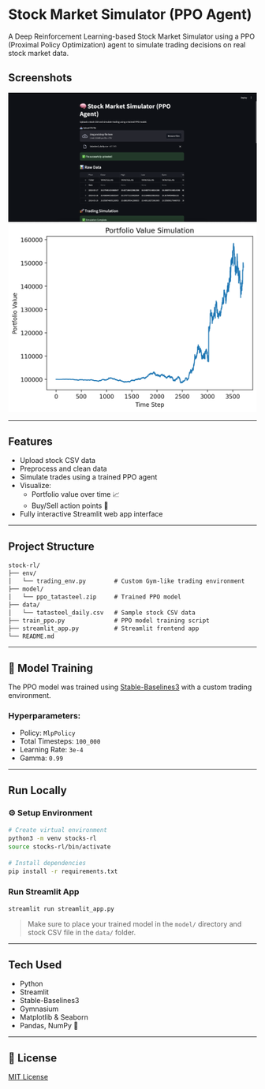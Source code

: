 
#  Stock Market Simulator (PPO Agent)

A Deep Reinforcement Learning-based Stock Market Simulator using a PPO (Proximal Policy Optimization) agent to simulate trading decisions on real stock market data.

##  Screenshots

![App Screenshot 1](image.png)
![App Screenshot 2](3be9b15d01ac7c0e2f75d0713801c85cbcca9364337afc81f9d5bac7.png)

---

##  Features

- Upload stock CSV data
- Preprocess and clean data
- Simulate trades using a trained PPO agent
- Visualize:
  - Portfolio value over time 📈
  - Buy/Sell action points 📍
- Fully interactive Streamlit web app interface

---

##  Project Structure

```
stock-rl/
├── env/
│   └── trading_env.py        # Custom Gym-like trading environment
├── model/
│   └── ppo_tatasteel.zip     # Trained PPO model
├── data/
│   └── tatasteel_daily.csv   # Sample stock CSV data
├── train_ppo.py              # PPO model training script
├── streamlit_app.py          # Streamlit frontend app
└── README.md
```

---

## 🧠 Model Training

The PPO model was trained using [Stable-Baselines3](https://github.com/DLR-RM/stable-baselines3) with a custom trading environment.

### Hyperparameters:

- Policy: `MlpPolicy`
- Total Timesteps: `100_000`
- Learning Rate: `3e-4`
- Gamma: `0.99`

---

##  Run Locally

### ⚙️ Setup Environment

```bash
# Create virtual environment
python3 -m venv stocks-rl
source stocks-rl/bin/activate

# Install dependencies
pip install -r requirements.txt
```

###  Run Streamlit App

```bash
streamlit run streamlit_app.py
```

> Make sure to place your trained model in the `model/` directory and stock CSV file in the `data/` folder.

---

##  Tech Used

- Python 
- Streamlit 
- Stable-Baselines3 
- Gymnasium 
- Matplotlib & Seaborn 
- Pandas, NumPy 🔢

---

## 📜 License

[MIT License](LICENSE)
